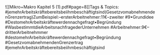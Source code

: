 
![[Mikro+Makro Kapitel 5 (1).pdf#page=8]]Tags & Topics:
   #jemehrArbeitskräftebereitsbeiihmbeschäftigtsind(GesetzvomabnehmendenGrenzertrag)ZumBeispiel:–ersterArbeitnehmer:11€–zweiter
   #9•Grundidee
   #DestomehrArbeitskräftewerdennachgefragt•Begründung
   #WasbestimmtdieArbeitsnachfragederUnternehmen
   #Arbeitnehmer:9€–dritterArbeitnehmmer
   #destomehrArbeitskräftewerdennachgefragt•Begründung
   #GesetzvomabnehmendenGrenzertrag
   #jemehrArbeitskräftebereitsbeiihmbeschäftigtsind